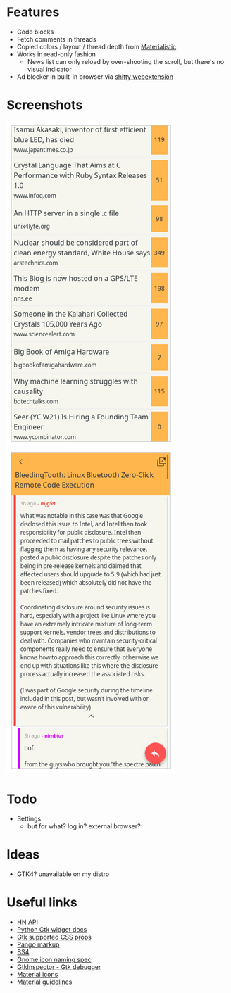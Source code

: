 # Features

- Code blocks
- Fetch comments in threads
- Copied colors / layout / thread depth from [Materialistic](https://github.com/hidroh/materialistic)
- Works in read-only fashion
  - News list can only reload by over-shooting the scroll, but there's no visual indicator
- Ad blocker in built-in browser via [shitty webextension](https://github.com/DavidVentura/webextension-adblocker)

# Screenshots

![](https://github.com/davidventura/hn/blob/master/screenshots/frontpage.png?raw=true)
![](https://github.com/davidventura/hn/blob/master/screenshots/comments.png?raw=true)

# Todo

* Settings
  * but for what? log in? external browser?

# Ideas

* GTK4? unavailable on my distro

# Useful links

* [HN API](https://github.com/HackerNews/API)
* [Python Gtk widget docs](https://athenajc.gitbooks.io/python-gtk-3-api/content/gtk-group/gtkbox.html)
* [Gtk supported CSS props](https://developer.gnome.org/gtk3/stable/chap-css-properties.html)
* [Pango markup](https://developer.gnome.org/pygtk/stable/pango-markup-language.html)
* [BS4](https://www.crummy.com/software/BeautifulSoup/bs4/doc/)
* [Gnome icon naming spec](https://developer.gnome.org/icon-naming-spec/)
* [GtkInspector - Gtk debugger](https://wiki.gnome.org/Projects/GTK/Inspector)
* [Material icons](https://fonts.google.com/icons?selected=Material+Icons&icon.query=plus)
* [Material guidelines](https://material.io/components/buttons-floating-action-button#behavior)
